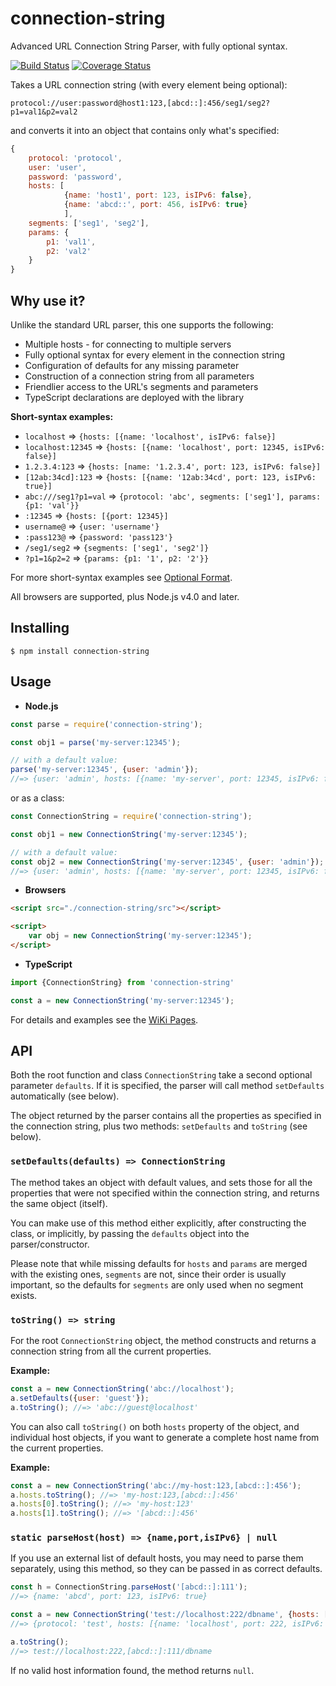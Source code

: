 connection-string
=================

Advanced URL Connection String Parser, with fully optional syntax.

[![Build Status](https://travis-ci.org/vitaly-t/connection-string.svg?branch=master)](https://travis-ci.org/vitaly-t/connection-string)
[![Coverage Status](https://coveralls.io/repos/vitaly-t/connection-string/badge.svg?branch=master)](https://coveralls.io/r/vitaly-t/connection-string?branch=master)

Takes a URL connection string (with every element being optional):

```
protocol://user:password@host1:123,[abcd::]:456/seg1/seg2?p1=val1&p2=val2
```

and converts it into an object that contains only what's specified:

```js
{
    protocol: 'protocol',
    user: 'user',
    password: 'password',
    hosts: [
            {name: 'host1', port: 123, isIPv6: false},
            {name: 'abcd::', port: 456, isIPv6: true}
            ],
    segments: ['seg1', 'seg2'],
    params: {
        p1: 'val1',
        p2: 'val2'
    }
}
```

## Why use it?

Unlike the standard URL parser, this one supports the following:

* Multiple hosts - for connecting to multiple servers
* Fully optional syntax for every element in the connection string
* Configuration of defaults for any missing parameter
* Construction of a connection string from all parameters
* Friendlier access to the URL's segments and parameters
* TypeScript declarations are deployed with the library

**Short-syntax examples:**

* `localhost` => `{hosts: [{name: 'localhost', isIPv6: false}]`
* `localhost:12345` => `{hosts: [{name: 'localhost', port: 12345, isIPv6: false}]`
* `1.2.3.4:123` => `{hosts: [name: '1.2.3.4', port: 123, isIPv6: false}]`
* `[12ab:34cd]:123` => `{hosts: [{name: '12ab:34cd', port: 123, isIPv6: true}]`
* `abc:///seg1?p1=val` => `{protocol: 'abc', segments: ['seg1'], params: {p1: 'val'}}`
* `:12345` => `{hosts: [{port: 12345}]`
* `username@` => `{user: 'username'}`
* `:pass123@` => `{password: 'pass123'}`
* `/seg1/seg2` => `{segments: ['seg1', 'seg2']}`
* `?p1=1&p2=2` => `{params: {p1: '1', p2: '2'}}`

For more short-syntax examples see [Optional Format].

All browsers are supported, plus Node.js v4.0 and later.

## Installing

```
$ npm install connection-string
```

## Usage

* **Node.js**

```js
const parse = require('connection-string');

const obj1 = parse('my-server:12345');

// with a default value:
parse('my-server:12345', {user: 'admin'});
//=> {user: 'admin', hosts: [{name: 'my-server', port: 12345, isIPv6: false}]}
```

or as a class:

```js
const ConnectionString = require('connection-string');

const obj1 = new ConnectionString('my-server:12345');

// with a default value:
const obj2 = new ConnectionString('my-server:12345', {user: 'admin'});
//=> {user: 'admin', hosts: [{name: 'my-server', port: 12345, isIPv6: false}]}
```

* **Browsers**

```html
<script src="./connection-string/src"></script>

<script>
    var obj = new ConnectionString('my-server:12345');
</script>
```

* **TypeScript**

```ts
import {ConnectionString} from 'connection-string'

const a = new ConnectionString('my-server:12345');
```

For details and examples see the [WiKi Pages].

## API

Both the root function and class `ConnectionString` take a second optional parameter `defaults`.
If it is specified, the parser will call method `setDefaults` automatically (see below).

The object returned by the parser contains all the properties as specified in the connection string,
plus two methods: `setDefaults` and `toString` (see below).

### `setDefaults(defaults) => ConnectionString`

The method takes an object with default values, and sets those for all the properties that were not
specified within the connection string, and returns the same object (itself).

You can make use of this method either explicitly, after constructing the class, or implicitly, by
passing the `defaults` object into the parser/constructor.

Please note that while missing defaults for `hosts` and `params` are merged with the existing ones,
`segments` are not, since their order is usually important, so the defaults for `segments` are only
used when no segment exists.

### `toString() => string`

For the root `ConnectionString` object, the method constructs and returns a connection string from
all the current properties.

**Example:**

```js
const a = new ConnectionString('abc://localhost');
a.setDefaults({user: 'guest'});
a.toString(); //=> 'abc://guest@localhost'
```

You can also call `toString()` on both `hosts` property of the object, and individual host
objects, if you want to generate a complete host name from the current properties.

**Example:**

```js
const a = new ConnectionString('abc://my-host:123,[abcd::]:456');
a.hosts.toString(); //=> 'my-host:123,[abcd::]:456'
a.hosts[0].toString(); //=> 'my-host:123'
a.hosts[1].toString(); //=> '[abcd::]:456'
```

### `static parseHost(host) => {name,port,isIPv6} | null`

If you use an external list of default hosts, you may need to parse them separately,
using this method, so they can be passed in as correct defaults.

```js
const h = ConnectionString.parseHost('[abcd::]:111');
//=> {name: 'abcd', port: 123, isIPv6: true}

const a = new ConnectionString('test://localhost:222/dbname', {hosts: [h]});
//=> {protocol: 'test', hosts: [{name: 'localhost', port: 222, isIPv6: false}], segments: ['dbname']}

a.toString();
//=> test://localhost:222,[abcd::]:111/dbname
```

If no valid host information found, the method returns `null`.

[WiKi Pages]:https://github.com/vitaly-t/connection-string/wiki
[Optional Format]:https://github.com/vitaly-t/connection-string/wiki#optional-format

